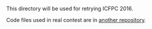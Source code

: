 This directory will be used for retrying ICFPC 2016.

Code files used in real contest are in [another repository](https://github.com/peria/real_icfpc/tree/master/2016).
